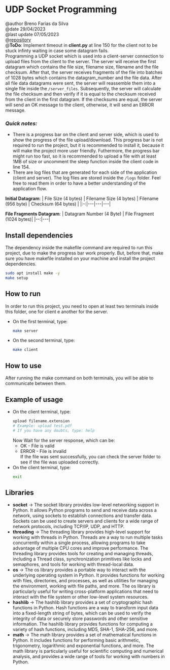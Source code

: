 # UDP Socket Programming
@author Breno Farias da Silva    
@date 29/04/2023  
@last update 07/05/2023  
@[repository](https://github.com/BrenoFariasdaSilva/University/tree/main/Distributed%20Systems/Activity%2002%20-%20UDP%20Socket%20Programming/UDP%20File%20Upload%20System)   
@**ToDo**: Implement timeout in **client.py** at line 150 for the client not to be stuck infinty waiting in case some datagram fails.   
Programming a UDP socket which is used into a client-server connection to upload files from the client to the server. The server will receive the first datagram which contains the file size, filename size, filename and the file checksum. After that, the server receives fragments of the file into batches of 1028 bytes which contains the datagram_number and the file data. After all file data datagrams were sent, the server will reassemble them into a single file inside the `/server_files`. Subsequently, the server will calculate the file checksum and then verify if it is equal to the checksum received from the client in the first datagram. If the checksums are equal, the server will send an OK message to the client, otherwise, it will send an ERROR message.   

### ***Quick notes:***  
 - There is a progress bar on the client and server side, which is used to show the progress of the file upload/download. This progress bar is not required to run the project, but it is recommended to install it, because it will make the project more user friendly. Futhermore, the progress bar might run too fast, so it is recommended to upload a file with at least 1MB of size or uncomment the sleep function inside the client code in line 154. 
 - There are log files that are generated for each side of the application (client and server). The log files are stored inside the `/logs` folder. Feel free to read them in order to have a better understanding of the application flow.

**Initial Datagram**:
| File Size (4 bytes) | Filename Size (4 bytes) | Filename (956 byte) | Checksum (64 bytes) |
|:-:|---|---|---|

**File Fragments Datagram**:
| Datagram Number (4 Byte) | File Fragment (1024 bytes)|
|--:|---|

## Install dependencies
The dependency inside the makefile command are required to run this project, due to make the progress bar work properly. But, before that, make sure you have makefile installed on your machine and install the project dependencies.
```bash
sudo apt install make -y
make setup
```

## How to run
In order to run this project, you need to open at least two terminals inside this folder, one for client e another for the server.  
- On the first terminal, type:  
    ```bash  
    make server
    ```  
- On the second terminal, type:  
    ```bash 
    make client
    ```
## How to use
After running the make command on both terminals, you will be able to communicate between them.  
## Example of usage
* On the client terminal, type:  
    ```bash
    upload filename.extension
    # Example: upload test.pdf
    # If you have any doubts, type: help
    ```
    Now Wait for the server response, which can be:
    - OK - File is valid
    - ERROR - File is invalid  
    If the file was sent successfully, you can check the server folder to see if the file was uploaded correctly.
* On the client terminal, type:   
    ```bash
    exit
    ```
## Libraries
- **socket** -> The socket library provides low-level networking support in Python. It allows Python programs to send and receive data across a network, using sockets to establish connections and transfer data. Sockets can be used to create servers and clients for a wide range of network protocols, including TCP/IP, UDP, and HTTP.
- **threading** -> The threading library provides high-level support for working with threads in Python. Threads are a way to run multiple tasks concurrently within a single process, allowing programs to take advantage of multiple CPU cores and improve performance. The threading library provides tools for creating and managing threads, including a Thread class, synchronization primitives like locks and semaphores, and tools for working with thread-local data.
- **os** -> The os library provides a portable way to interact with the underlying operating system in Python. It provides functions for working with files, directories, and processes, as well as utilities for managing the environment, working with file paths, and more. The os library is particularly useful for writing cross-platform applications that need to interact with the file system or other low-level system resources.
- **hashlib** -> The hashlib library provides a set of cryptographic hash functions in Python. Hash functions are a way to transform input data into a fixed-length string of bytes, which can be used to verify the integrity of data or securely store passwords and other sensitive information. The hashlib library provides functions for computing a variety of hash functions, including MD5, SHA-1, SHA-256, and more.
- **math** -> The math library provides a set of mathematical functions in Python. It includes functions for performing basic arithmetic, trigonometry, logarithmic and exponential functions, and more. The math library is particularly useful for scientific computing and numerical analysis, and provides a wide range of tools for working with numbers in Python.